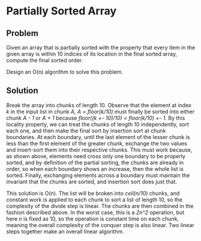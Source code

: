 # Partially Sorted Array

## Problem

Given an array that is partially sorted with the property that every item in the given array is within 10 indices of its location in the final sorted array, compute the final sorted order. 

Design an O(n) algorithm to solve this problem.

## Solution

Break the array into chunks of length 10. Observe that the element at index *k* in the input list in chunk *A, A = floor(k/10)* must finally be sorted into either chunk *A - 1* or *A + 1* because *floor((k +- 10)/10) = floor(k/10) +- 1*. By this locality property, we can treat the chunks of length 10 independently, sort each one, and then make the final sort by insertion sort at chunk boundaries. At each boundary, until the last element of the lesser chunk is less than the first element of the greater chunk, exchange the two values and insert-sort them into their respective chunks. This must work because, as shown above, elements need cross only one boundary to be properly sorted, and by definition of the partial sorting, the chunks are already in order, so when each boundary shows an increase, then the whole list is sorted. Finally, exchanging elements across a boundary must maintain the invariant that the chunks are sorted, and insertion sort does just that.

This solution is O(n). The list will be broken into *ceil(n/10)* chunks, and constant work is applied to each chunk to sort a list of length 10, so the complexity of the divide step is linear. The chunks are then combined in the fashion described above. In the worst case, this is a *2n^2* operation, but here *n* is fixed as 10, so the operation is constant time on each chunk, meaning the overall complexity of the conquer step is also linear. Two linear steps together make an overall linear algorithm.